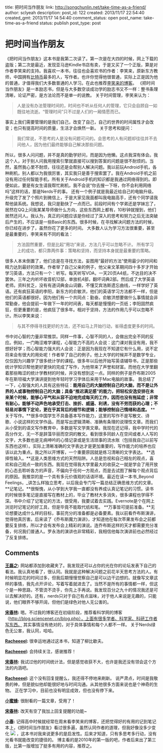 title: 把时间当作朋友
link: http://songchunlin.net/take-time-as-a-friend/
author: sclyeah
description: 
post_id: 122
created: 2013/11/17 22:54:40
created_gmt: 2013/11/17 14:54:40
comment_status: open
post_name: take-time-as-a-friend
status: publish
post_type: post

# 把时间当作朋友

《把时间当作朋友》这本书是我第二次读了。第一次是在大四的时候，网上下载的盗版；第二次是最近，发现亚马逊Kindle书店有卖，于是又买了一个正版，算是对作者李笑来的支持。我喜欢一本书，往往也会喜欢书的作者：李笑来，原新东方教师，中国拥有[比特币](http://en.wikipedia.org/wiki/Bitcoin)最多的人，写作者。也许你觉得他很普通，实际上正是因为他的普通，才值得我们大多数普通的人学习。在此也推荐[李笑来的博客](http://lixiaolai.com/)。 《把时间当作朋友》是一本励志书，但是与大多数空谈成功学的励志书又不一样：整书条理清晰，论证严密，是方法论而不是单一的说教。 关于时间管理，李笑来认为： 

> 人是没有办法管理时间的，时间也不听从任何人的管理，它只会自顾自一如既往地流逝。“管理时间”只不过是人们的一厢情愿而已。

事实上我们需要管理的是我们自己，改变了自己，自己的世界的时间属性才会改变；也只有提高时间的质量，生活才会焕然一新。 关于思考和提问： 

> 我们常说，不思考的人是没有问题可问的。会思考的人有问题却往往并不去问他人，因为他们最终能够自己解决那些问题。

所以，很多人问问题，并不是真的勤学好问，而是因为他懒。这点我深有体会。我这个人，对于别人问我用搜索引擎就直接可以搜到答案的问题是很不耐烦的。当然，虽然我心里不耐烦，往往还是会帮别人解决问题。我以前玩Android手机，各种刷机，别人都以为我很厉害，其实我只是善于搜索罢了。我在Android手机之前没有用过任何智能手机，所有关于Android手机的知识都是我通过网络得到的。即便如此，要是有女生请我帮忙刷机，我不会说“你去搜一下呀，你不会利用网络吗”这样的话，那是Nerds干的事。 还有一个例子就是我最近给自己的电脑升级。升级完了发了个照片到微信上，于是大家见我面都叫我电脑高手，还有个同学请我帮他装系统。我想说，我只是勤快了一点而已。前段时间有个学弟还是学妹忘了，居然在QQ上问我某某导师做什么方向，这些东西网上都有，10秒钟就搜到，他们居然还问人。我认为，真正的问题应该是你经过了深入的思考和努力之后无法突破后产生的，不应该是一些Basic的东西。很多时候，在寻找解决问题方法的时候，你已经在进步了，虽然你花了更多的时间。 大多数人认为学习方法很重要，甚至是最重要的，李笑来有不同的看法： 

> 方法固然重要，但是比起“用功”来说，方法几乎可以忽略不计。 所有学习上的成功，都只靠两件事：策略和坚持，而坚持本身就是最重要的策略。

很多人本末倒置了，他们总是在寻找方法，妄图用“最好的方法”使用最少的时间和精力达到最好的效果。作者举了自己父亲的例子，他父亲文革期间四十多岁才开始学习英语，方法只有一个：听写。每天听写VOA，一天20页A4纸，不达目的决不罢休。三年之内听坏收音机12部，单放机4部，翻坏词典2部。然后成了大学英语老师。资料贫乏，没有有道词典金山词霸，不懂艾宾浩斯遗忘曲线，一样学好了英语。还有疯狂英语的李阳，新东方的俞敏洪，他们的英语学习方法都不一样，但是他们的英语都很好。因为他们有一个共同点：勤奋。俞敏洪想要做什么事情就会非常勤奋，他会提前一年做下一年的时间表，每天都是慢慢的一页纸；李阳固然疯狂，但更重要的是，他疯狂了很多年。相对于坚持，方法的作用几乎可以忽略不计。所以李笑来说： 

> 与其不停得寻找更好的方法，还不如马上开始行动，省得虚度更多的时间。

书中对心智的力量非常推崇。同样一件事，心智不同的人，会做出完全不同的反应。例如，一门晦涩难学课程，心智能力不高的人会说：这门课对我没有用，我不想好好学；而心智能力强大的人会说：正是因为我现在不知道它有什么用，说不定将来会有很大的用处呢！作者举了自己的例子。他上大学的时候并不是数学专业，仅仅因为兴趣学了很多统计学的课程。很多年以后他开始写英语辅导书，正是那些统计学知识帮他更好更快的完成了写作，为他带来了声誉和财富。而他在大学里翻着那些晦涩的统计学教材的时候，并没有想到这一点。同样的例子是乔布斯2005年在斯坦福大学演讲提到他年轻时学习字体后来用于Mac电脑的故事。 我总结了一下，心智强大的人具有这些特征：**能用自己的大脑控制自己的大脑，而不是让外界的人或事物控制自己的大脑；具备“推迟满足感”的能力，把轻松安逸安排在未来某个时候，能够心平气和从容不迫地完成每天的工作，因而也没有拖延症；非常有耐心，能够不动声色地承受打击、挫折、威逼、利诱，没有不劳而获的心理；不轻易对事情下定论，更在乎其背后的细节和逻辑；能够控制自己情绪和态度。** **关于写作。**很多中国学生不具备基本写作能力，这里的写作不是写散文、诗歌、小说这样的文学作品，而是写出逻辑清晰、准确有条理的说理性文章。而我们从小受到的语文写作教育中，多数是写文学类文章。我现在还记得，我中学时代的高分作文，无一不是辞藻华丽而空洞的散文。看到很多同龄人在空间或者人人写的文字，大多数也是无病呻吟的心情记录或是生活琐事的流水账（包括我自己以前写东西也这样）。实际上清晰准确的文字表达才是更加重要的，写作能力的培养也应该以此为重点。我之所以开博客，一个重要原因就是练习清晰的文字表达。 **选择性输入。**这是人类思维方式的天然陷阱。人总是忽视和自己相左的观点，喜欢和自己观点一致的东西。我现在觉得我大学里最大的收获之一就是学会了用开放的心态去聆听各方的声音，不偏向于任何一方观点，而是去试图了解每个观点背后的原因。我推崇的是一个具有多元价值观的话语环境。最近在读一本书_Beyond Feelings，_讲怎么样独立思考，以后我会专门写一篇总结正确思维方式的文章。 **记笔记。**很惭愧，从小学到大学我一直都没有养成认真记笔记的习惯。读书的时候很多笔记是直接写在教材上的，毕业了教材大多消失，很多课程也学得不深。书中介绍了记笔记的方法，很受用，我要试着去实践。Evernote是个在网上浏览时记笔记的好工具，但是毕竟不能取代纸和笔。 **万事皆可提前准备。**无论想要达成什么样的目标，事前充分的准备都是必备要素。我以前看乔布斯演讲，觉得他真厉害。后来读了《乔布斯魔力演讲》，才知道他在每次苹果发布会之前都要反复排练，所以才会有发布会上精彩的演说。连乔布斯这样的天才都需要充分准备，何况我们普通人。罗永浩的演讲也非常精彩，我相信他每次演讲前也必然经过了反复排练。

## Comments

**[王磊之](#10 "2013-11-20 19:40:13"):** 网站都添加到收藏夹了。我发现还可以占你的光在你的论坛发表下自己的看法。我认真地看了，很认同。我就是这种解决问题之前花半天思考方法的人。有时候明显花的时间过多，但我后期慢慢觉察自己是可以边干边想的。就像写文章这样的事情，我先点开评论，写着写着就进去了。当然不是所有的事情都一样，但这个是一种思路，不管烫不烫手，你先上手再说。我发现百分之九十的情况我还是可以去解决好的。还有，nerds只对于自己有点滋味，对于他人来说是无趣的，只能说，他们眼界不够开阔，但他们是绿色对他人无公害的。

**[宋春林](#11 "2013-11-20 21:56:23"):** 嗯。不过我的博客还在初级阶段，推荐看科学网的博客（http://blog.sciencenet.cn/blog.php），上面有很多学者、科学家、科研工作者写东西。 其实事情没有绝对的，对于具体事情和每个人都不一样。 关于Nerds绿色无公害，我认同，哈哈。

**[Racheeeel](#14 "2013-11-23 18:29:38"):** 很幸运地通过这本书，知道了柳比歇夫。

**[Racheeeel](#15 "2013-11-23 18:30:18"):** 会持续关注，感谢推荐！

**[宋春林](#16 "2013-11-23 22:11:28"):** 我试过他的时间统计法，但是感觉收获不大，也许是我还没有领会这个方法的内涵吧。

**[Racheeeel](#17 "2013-11-23 22:51:24"):** 这个没有回复提醒么，我还得不停地来刷新。 说严肃点，时间是我敬畏的神，但是貌似他却能很好地与时间沟通。从其他很多方面来说也是个神奇的生物。 正在学习中，目前也没有明显成效，但也没有停下来。

**[小蜜蜂](#18 "2013-11-24 21:18:17"):** 很耐看的一篇文章，受用了！

**[宋春林](#39 "2013-11-26 18:37:22"):** 改天有空了我加上回复提醒的功能~

**[小春](#149 "2014-02-07 08:53:56"):** 记得高中时候就经常在周末看李笑来的博客，还把觉得好的有用的记到笔记本上，《把时间当作朋友》看过很多遍，虽然认同作者的道理，但我好像没多少变化 ![](http://img.t.sinajs.cn/t35/style/images/common/face/ext/normal/aa/daxiongsha_org.gif) ，这本书对我来说更多的是启发性。后来才知道，只有多思考多行动，没有光看书就能改变的捷径的。 博主看的是2010年的第一版的吧，作者后来出了第三版，比第一版增加了挺多有用的内容，推荐之。

